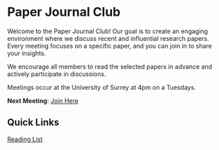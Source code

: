 # Paper Journal Club

Welcome to the Paper Journal Club! Our goal is to create an engaging environment where we discuss recent and influential research papers. Every meeting focuses on a specific paper, and you can join in to share your insights.

We encourage all members to read the selected papers in advance and actively participate in discussions.

Meetings occur at the University of Surrey at 4pm on a Tuesdays.

**Next Meeting**: [Join Here](https://teams.microsoft.com/l/meetup-join/19%3ameeting_N2YzMTNjMGYtZTZjOS00NWQ2LWIzYWMtZTVhYTU5MjcxMjZh%40thread.v2/0?context=%7b%22Tid%22%3a%226b902693-1074-40aa-9e21-d89446a2ebb5%22%2c%22Oid%22%3a%22502c8ac6-91dc-4730-98d5-8ff19f683c63%22%7d)

## Quick Links
[Reading List](./reading_list)